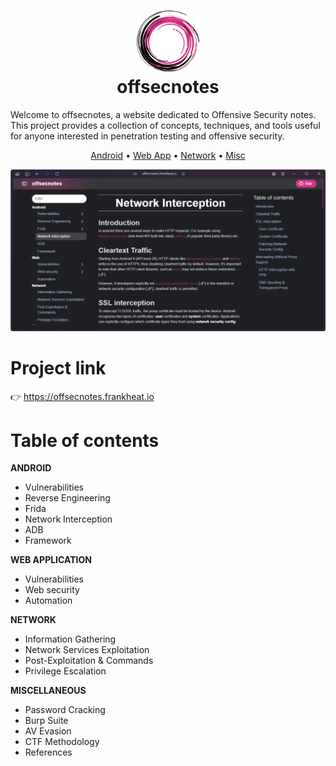 <h1 align="center">
  <a href="https://github.com/frankheat/offsecnotes"><img src="static/favicon.svg" alt="Markdownify" width="100"></a>
  <br>
  offsecnotes
  <br>
</h1>

Welcome to offsecnotes, a website dedicated to Offensive Security notes. This project provides a collection of concepts, techniques, and tools useful for anyone interested in penetration testing and offensive security.

<p align="center">
  <a href="https://offsecnotes.frankheat.io">Android</a> •
  <a href="https://offsecnotes.frankheat.io">Web App</a> •
  <a href="https://offsecnotes.frankheat.io">Network</a> •
  <a href="https://offsecnotes.frankheat.io">Misc</a>
</p>

<img src="static/screenshot.png">

# Project link

👉 https://offsecnotes.frankheat.io

# Table of contents

**ANDROID**

* Vulnerabilities
* Reverse Engineering
* Frida
* Network Interception
* ADB
* Framework

**WEB APPLICATION**

* Vulnerabilities
* Web security
* Automation

**NETWORK**

* Information Gathering
* Network Services Exploitation
* Post-Exploitation & Commands
* Privilege Escalation

**MISCELLANEOUS**

* Password Cracking
* Burp Suite
* AV Evasion
* CTF Methodology
* References